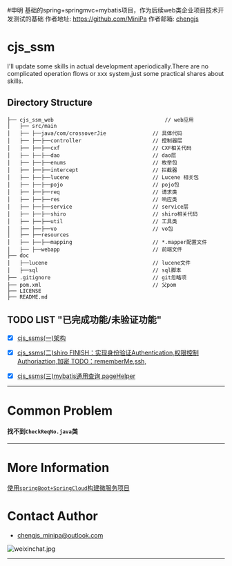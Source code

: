 #申明 
基础的spring+springmvc+mybatis项目，作为后续web类企业项目技术开发测试的基础
作者地址: https://github.com/MiniPa
作者邮箱: <a href="mailto:chengjs_minipa@outlook.com">chengjs</a>

# cjs_ssm

I'll update some skills in actual development aperiodically.There are no complicated operation flows or xxx system,just some practical shares about skills.

## Directory Structure

```shell
├── cjs_ssm_web                                    // web应用
│   ├── src/main
│   ├── ├──java/com/crossoverJie               // 具体代码
│   ├── ├──├──controller                       // 控制器层
│   ├── ├──├──cxf                              // CXF相关代码
│   ├── ├──├──dao                              // dao层
│   ├── ├──├──enums                            // 枚举包
│   ├── ├──├──intercept                        // 拦截器
│   ├── ├──├──lucene                           // Lucene 相关包
│   ├── ├──├──pojo                             // pojo包
│   ├── ├──├──req                              // 请求类
│   ├── ├──├──res                              // 响应类
│   ├── ├──├──service                          // service层
│   ├── ├──├──shiro                            // shiro相关代码
│   ├── ├──├──util                             // 工具类
│   ├── ├──├──vo                               // vo包
│   ├── ├──resources
│   ├── ├──├──mapping                          // *.mapper配置文件
│   ├── ├──webapp                              // 前端文件
├── doc
│   ├──lucene                                  // lucene文件
│   ├──sql                                     // sql脚本
├── .gitignore                                 // git忽略项
├── pom.xml                                    // 父pom
├── LICENSE               
├── README.md               

```

## TODO LIST "已完成功能/未验证功能"

* [x] [cjs_ssms(一)架构]()
* [x] [cjs_ssms(二)shiro 
FINISH：实现身份验证Authentication,权限控制Authoriaztion,加密 
TODO：rememberMe,ssh,]()
* [x] [cjs_ssms(三)mybatis通用查询,pageHelper]()


--- 

# Common Problem

#### 找不到`CheckReqNo.java`类


---


# More Information

[使用`springBoot+SpringCloud`构建微服务项目](https://github.com/crossoverJie/springboot-cloud)

# Contact Author
- [chengjs_minipa@outlook.com](mailto:chengjs_minipa@outlook.com)

![weixinchat.jpg](https://ooo.0o0.ooo/2017/07/05/595c77b2a080d.jpg)



---

